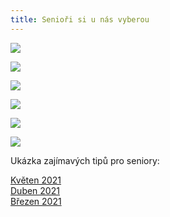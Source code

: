 ```yaml
---
title: Senioři si u nás vyberou
---
```

![](/images/uploads/senior_web-1-.jpg)

![](/images/uploads/web_aj_senior.jpg)

![](/images/uploads/face.jpg)

![](/images/uploads/baner_hormonalka-3-.jpg)

![](/images/uploads/baner_pamet_vig-1-.jpg)

![](/images/uploads/0001-22-.jpg)

Ukázka zajímavých tipů pro seniory:

[Květen 2021](/docs/tipy-seniori-2021-05.pdf)\
[Duben 2021](/docs/tipy-seniori-2021-04.pdf)\
[Březen 2021](/docs/tipy-seniori-2021-03.pdf)